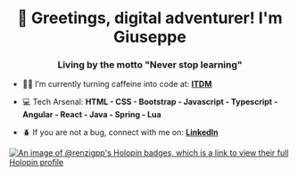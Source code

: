 <h1 align="center">👋 Greetings, digital adventurer! I'm Giuseppe</h1>
<h3 align="center">Living by the motto "Never stop learning"</h3>

- 👨‍💻 I’m currently turning caffeine into code at: **[ITDM](https://www.itdm.it/)**

- 💻 Tech Arsenal: **HTML - CSS - Bootstrap - Javascript - Typescript - Angular - React - Java - Spring - Lua**

- 🪲 If you are not a bug, connect with me on: **[LinkedIn](https://www.linkedin.com/in/giusepperenzi/)**

[![An image of @renzigpp's Holopin badges, which is a link to view their full Holopin profile](https://holopin.me/renzigpp)](https://holopin.io/@renzigpp)
